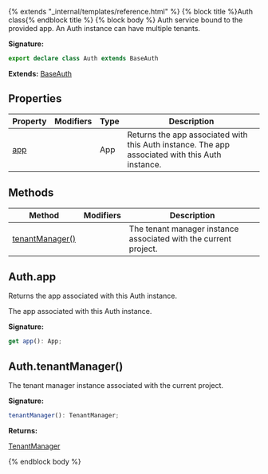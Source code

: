 {% extends "_internal/templates/reference.html" %}
{% block title %}Auth class{% endblock title %}
{% block body %}
Auth service bound to the provided app. An Auth instance can have multiple tenants.

<b>Signature:</b>

```typescript
export declare class Auth extends BaseAuth 
```
<b>Extends:</b> [BaseAuth](./firebase-admin.auth.baseauth.md#baseauth_class)

## Properties

|  Property | Modifiers | Type | Description |
|  --- | --- | --- | --- |
|  [app](./firebase-admin.auth.auth.md#authapp) |  | App | Returns the app associated with this Auth instance. The app associated with this Auth instance. |

## Methods

|  Method | Modifiers | Description |
|  --- | --- | --- |
|  [tenantManager()](./firebase-admin.auth.auth.md#authtenantmanager) |  |  The tenant manager instance associated with the current project. |

## Auth.app

Returns the app associated with this Auth instance.

 The app associated with this Auth instance.

<b>Signature:</b>

```typescript
get app(): App;
```

## Auth.tenantManager()

 The tenant manager instance associated with the current project.

<b>Signature:</b>

```typescript
tenantManager(): TenantManager;
```
<b>Returns:</b>

[TenantManager](./firebase-admin.auth.tenantmanager.md#tenantmanager_class)

{% endblock body %}
